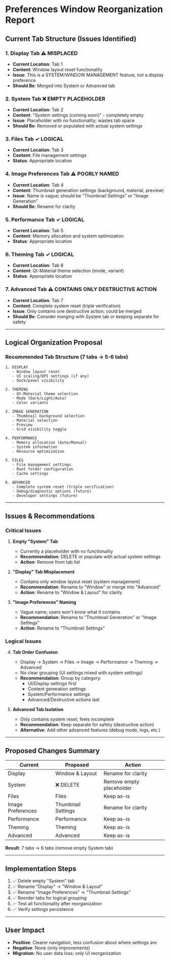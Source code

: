 # Preferences Window Reorganization Report

## Current Tab Structure (Issues Identified)

### 1. **Display Tab** ⚠️ MISPLACED
- **Current Location**: Tab 1
- **Content**: Window layout reset functionality
- **Issue**: This is a SYSTEM/WINDOW MANAGEMENT feature, not a display preference
- **Should Be**: Merged into System or Advanced tab

### 2. **System Tab** ❌ EMPTY PLACEHOLDER
- **Current Location**: Tab 2
- **Content**: "System settings (coming soon)" - completely empty
- **Issue**: Placeholder with no functionality; wastes tab space
- **Should Be**: Removed or populated with actual system settings

### 3. **Files Tab** ✓ LOGICAL
- **Current Location**: Tab 3
- **Content**: File management settings
- **Status**: Appropriate location

### 4. **Image Preferences Tab** ⚠️ POORLY NAMED
- **Current Location**: Tab 4
- **Content**: Thumbnail generation settings (background, material, preview)
- **Issue**: Name is vague; should be "Thumbnail Settings" or "Image Generation"
- **Should Be**: Rename for clarity

### 5. **Performance Tab** ✓ LOGICAL
- **Current Location**: Tab 5
- **Content**: Memory allocation and system optimization
- **Status**: Appropriate location

### 6. **Theming Tab** ✓ LOGICAL
- **Current Location**: Tab 6
- **Content**: Qt-Material theme selection (mode, variant)
- **Status**: Appropriate location

### 7. **Advanced Tab** ⚠️ CONTAINS ONLY DESTRUCTIVE ACTION
- **Current Location**: Tab 7
- **Content**: Complete system reset (triple verification)
- **Issue**: Only contains one destructive action; could be merged
- **Should Be**: Consider merging with System tab or keeping separate for safety

---

## Logical Organization Proposal

### **Recommended Tab Structure** (7 tabs → 5-6 tabs)

```
1. DISPLAY
   - Window layout reset
   - UI scaling/DPI settings (if any)
   - Dock/panel visibility

2. THEMING
   - Qt-Material theme selection
   - Mode (Dark/Light/Auto)
   - Color variants

3. IMAGE GENERATION
   - Thumbnail background selection
   - Material selection
   - Preview
   - Grid visibility toggle

4. PERFORMANCE
   - Memory allocation (Auto/Manual)
   - System information
   - Resource optimization

5. FILES
   - File management settings
   - Root folder configuration
   - Cache settings

6. ADVANCED
   - Complete system reset (triple verification)
   - Debug/diagnostic options (future)
   - Developer settings (future)
```

---

## Issues & Recommendations

### **Critical Issues**

1. **Empty "System" Tab**
   - Currently a placeholder with no functionality
   - **Recommendation**: DELETE or populate with actual system settings
   - **Action**: Remove from tab list

2. **"Display" Tab Misplacement**
   - Contains only window layout reset (system management)
   - **Recommendation**: Rename to "Window" or merge into "Advanced"
   - **Action**: Rename to "Window & Layout" for clarity

3. **"Image Preferences" Naming**
   - Vague name; users won't know what it contains
   - **Recommendation**: Rename to "Thumbnail Generation" or "Image Settings"
   - **Action**: Rename to "Thumbnail Settings"

### **Logical Issues**

4. **Tab Order Confusion**
   - Display → System → Files → Image → Performance → Theming → Advanced
   - No clear grouping (UI settings mixed with system settings)
   - **Recommendation**: Group by category:
     - UI/Display settings first
     - Content generation settings
     - System/Performance settings
     - Advanced/Destructive actions last

5. **Advanced Tab Isolation**
   - Only contains system reset; feels incomplete
   - **Recommendation**: Keep separate for safety (destructive action)
   - **Alternative**: Add other advanced features (debug mode, logs, etc.)

---

## Proposed Changes Summary

| Current | Proposed | Action |
|---------|----------|--------|
| Display | Window & Layout | Rename for clarity |
| System | ❌ DELETE | Remove empty placeholder |
| Files | Files | Keep as-is |
| Image Preferences | Thumbnail Settings | Rename for clarity |
| Performance | Performance | Keep as-is |
| Theming | Theming | Keep as-is |
| Advanced | Advanced | Keep as-is |

**Result**: 7 tabs → 6 tabs (remove empty System tab)

---

## Implementation Steps

1. ✅ Delete empty "System" tab
2. ✅ Rename "Display" → "Window & Layout"
3. ✅ Rename "Image Preferences" → "Thumbnail Settings"
4. ✅ Reorder tabs for logical grouping
5. ✅ Test all functionality after reorganization
6. ✅ Verify settings persistence

---

## User Impact

- **Positive**: Clearer navigation, less confusion about where settings are
- **Negative**: None (only improvements)
- **Migration**: No user data loss; only UI reorganization


